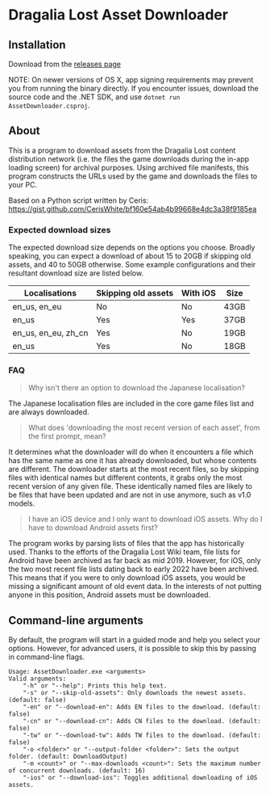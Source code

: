 ﻿# Dragalia Lost Asset Downloader

## Installation

Download from the [releases page](https://github.com/SapiensAnatis/AssetDownloader/releases/latest)

NOTE: On newer versions of OS X, app signing requirements may prevent you from running the binary directly. If you encounter issues, download the source code and the .NET SDK, and use `dotnet run AssetDownloader.csproj`.

## About

This is a program to download assets from the Dragalia Lost content distribution network (i.e. the files the game downloads during the in-app loading screen) for archival purposes.
Using archived file manifests, this program constructs the URLs used by the game and downloads the files to your PC.

Based on a Python script written by Ceris: https://gist.github.com/CerisWhite/bf160e54ab4b99668e4dc3a38f9185ea

### Expected download sizes

The expected download size depends on the options you choose. Broadly speaking, you can expect a download of about 15 to 20GB if skipping old assets, and 40 to 50GB otherwise. Some example configurations and their resultant download size are listed below.

| Localisations       | Skipping old assets | With iOS | Size |
|---------------------|---------------------|----------|------|
| en_us, en_eu        | No                  | No       | 43GB |
| en_us               | Yes                 | Yes      | 37GB |
| en_us, en_eu, zh_cn | Yes                 | No       | 19GB |  
| en_us               | Yes                 | No       | 18GB |

### FAQ

> Why isn't there an option to download the Japanese localisation?

The Japanese localisation files are included in the core game files list and are always downloaded.

> What does 'downloading the most recent version of each asset', from the first prompt, mean?

It determines what the downloader will do when it encounters a file which has the same name as one it has already downloaded, but whose contents are different. The downloader starts at the most recent files, so by skipping files with identical names but different contents, it grabs only the most recent version of any given file. These identically named files are likely to be files that have been updated and are not in use anymore, such as v1.0 models.

> I have an iOS device and I only want to download iOS assets. Why do I have to download Android assets first?

The program works by parsing lists of files that the app has historically used. Thanks to the efforts of the Dragalia Lost Wiki team, file lists for Android have been archived as far back as mid 2019. However, for iOS, only the two most recent file lists dating back to early 2022 have been archived. This means that if you were to only download iOS assets, you would be missing a significant amount of old event data. In the interests of not putting anyone in this position, Android assets must be downloaded.

## Command-line arguments

By default, the program will start in a guided mode and help you select your options. However, for advanced users, it is possible to skip this by passing in command-line flags.

```
Usage: AssetDownloader.exe <arguments>
Valid arguments:
    "-h" or "--help": Prints this help text.
    "-s" or "--skip-old-assets": Only downloads the newest assets. (default: false)
    "-en" or "--download-en": Adds EN files to the download. (default: false)
    "-cn" or "--download-cn": Adds CN files to the download. (default: false)
    "-tw" or "--download-tw": Adds TW files to the download. (default: false)
    "-o <folder>" or "--output-folder <folder>": Sets the output folder. (default: DownloadOutput)
    "-m <count>" or "--max-downloads <count>": Sets the maximum number of concurrent downloads. (default: 16)
    "-ios" or "--download-ios": Toggles additional downloading of iOS assets.
```
